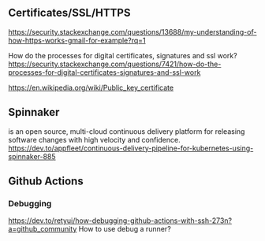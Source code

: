 ## Certificates/SSL/HTTPS
https://security.stackexchange.com/questions/13688/my-understanding-of-how-https-works-gmail-for-example?rq=1

How do the processes for digital certificates, signatures and ssl work?
https://security.stackexchange.com/questions/7421/how-do-the-processes-for-digital-certificates-signatures-and-ssl-work

https://en.wikipedia.org/wiki/Public_key_certificate

## Spinnaker 
is an open source, multi-cloud continuous delivery platform for releasing software changes with high velocity and confidence.
https://dev.to/appfleet/continuous-delivery-pipeline-for-kubernetes-using-spinnaker-885

## Github Actions
### Debugging
https://dev.to/retyui/how-debugging-github-actions-with-ssh-273n?a=github_community
How to use debug a runner?

